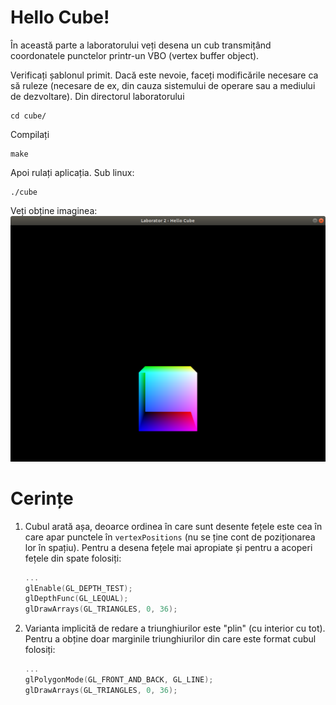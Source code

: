# Hello Cube!

În această parte a laboratorului veți desena un cub transmițând coordonatele punctelor printr-un VBO (vertex buffer object).

Verificați șablonul primit. Dacă este nevoie, faceți modificările necesare ca să ruleze (necesare de ex, din cauza sistemului de operare sau a mediului de dezvoltare). Din directorul laboratorului

    cd cube/
Compilați
        
    make

Apoi rulați aplicația. Sub linux:

    ./cube     
Veți obține imaginea:
![window](cube.png)

# Cerințe

1. Cubul arată așa, deoarce ordinea în care sunt desente fețele este cea în care apar punctele în <code>vertexPositions</code> (nu se ține cont de poziționarea lor în spațiu). Pentru a desena fețele mai apropiate și pentru a acoperi fețele din spate folosiți:
    ```c++
    ...
    glEnable(GL_DEPTH_TEST);
	glDepthFunc(GL_LEQUAL);
	glDrawArrays(GL_TRIANGLES, 0, 36);
    ```

2. Varianta implicită de redare a triunghiurilor este "plin" (cu interior cu tot). Pentru a obține doar marginile triunghiurilor din care este format cubul folosiți:
   ```c++
   ...
   glPolygonMode(GL_FRONT_AND_BACK, GL_LINE);
   glDrawArrays(GL_TRIANGLES, 0, 36);
   ```